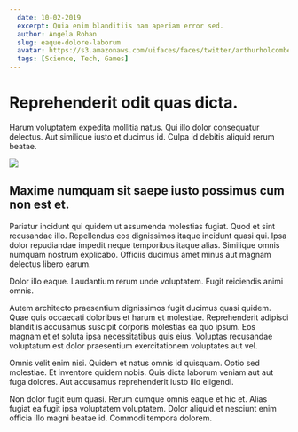 ```yaml
---
  date: 10-02-2019
  excerpt: Quia enim blanditiis nam aperiam error sed.
  author: Angela Rohan
  slug: eaque-dolore-laborum
  avatar: https://s3.amazonaws.com/uifaces/faces/twitter/arthurholcombe1/128.jpg
  tags: [Science, Tech, Games]
---
```

# Reprehenderit odit quas dicta.
Harum voluptatem expedita mollitia natus. Qui illo dolor consequatur delectus. Aut similique iusto et ducimus id. Culpa id debitis aliquid rerum beatae.

<div class="img-wrapper"><img src=http://lorempixel.com/640/480/technics /></div>

## Maxime numquam sit saepe iusto possimus cum non est et.
Pariatur incidunt qui quidem ut assumenda molestias fugiat. Quod et sint recusandae illo. Repellendus eos dignissimos itaque incidunt quasi qui. Ipsa dolor repudiandae impedit neque temporibus itaque alias. Similique omnis numquam nostrum explicabo. Officiis ducimus amet minus aut magnam delectus libero earum.

Dolor illo eaque. Laudantium rerum unde voluptatem. Fugit reiciendis animi omnis.

Autem architecto praesentium dignissimos fugit ducimus quasi quidem. Quae quis occaecati doloribus et harum et molestiae. Reprehenderit adipisci blanditiis accusamus suscipit corporis molestias ea quo ipsum. Eos magnam et et soluta ipsa necessitatibus quis eius. Voluptas recusandae voluptatum est dolor praesentium exercitationem voluptates aut vel.

Omnis velit enim nisi. Quidem et natus omnis id quisquam. Optio sed molestiae. Et inventore quidem nobis. Quis dicta laborum veniam aut aut fuga dolores. Aut accusamus reprehenderit iusto illo eligendi.

Non dolor fugit eum quasi. Rerum cumque omnis eaque et hic et. Alias fugiat ea fugit ipsa voluptatem voluptatem. Dolor aliquid et nesciunt enim officia illo magni beatae id. Commodi tempora dolorem.